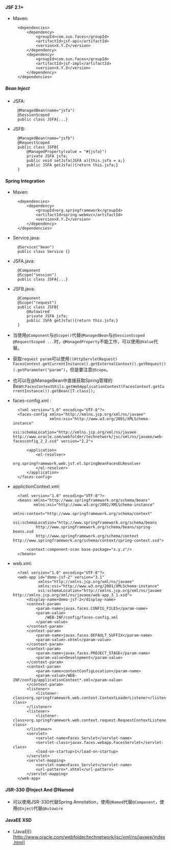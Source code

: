 #### JSF 2.1+
+ Maven:

		<dependencies>
		    <dependency>
		        <groupId>com.sun.faces</groupId>
		        <artifactId>jsf-api</artifactId>	
		        <version>X.Y.Z</version>	        
		    </dependency>
		    <dependency>
		        <groupId>com.sun.faces</groupId>
		        <artifactId>jsf-impl</artifactId>		        
		        <version>X.Y.Z</version>
		    </dependency>
		</dependencies>
		
##### Bean Inject
+ JSFA:

		@ManagedBean(name="jsfa")
		@SessionScoped
		public class JSFA{...}

+ JSFB:		

		@ManagedBean(name="jsfb")
		@RequestScoped
		public class JSFB{
			@ManagedProperty(value = "#{jsfa}")
			private JSFA jsfa;
			public void setJsfa(JSFA a){this.jsfa = a;}
			public JSFA getJsfa(){return this.jsfa;}
		}		

#### Spring Integration
+ Maven:
		
		<dependencies>
			<dependency>
		        <groupId>org.springframework</groupId>
			    <artifactId>spring-webmvc</artifactId>
			    <version>X.Y.Z</version>
		    </dependency>
		</dependencies>

+ Service.java:		

		@Service("bean")
		public class Service {}

+ JSFA.java:
		
		@Component
		@Scope("session")
		public class JSFA{...}

+ JSFB.java:
		
		@Component
		@Scope("request")
		public class JSFB{
			@Autowired
			private JSFA jsfa;
			public JSFA getJsfa(){return this.jsfa;}
		}			

* 当使用`@Component`与`@Scope()`代替`@ManagedBean`与`@SessionScoped @RequestScoped ...`时，`@ManagedProperty`不能工作，可以使用`@Value`代替。

* 获取`request param`可以使用`((HttpServletRequest) FacesContext.getCurrentInstance().getExternalContext().getRequest()).getParameter("param")`，但是要注意`@Scope`。

* 也可以在@ManageBean中直接获取Spring管理的Bean:`FacesContextUtils.getWebApplicationContext(FacesContext.getCurrentInstance()).getBean([T.class]);`

+ faces-config.xml : 
	
		<?xml version="1.0" encoding="UTF-8"?>
		<faces-config xmlns="http://xmlns.jcp.org/xml/ns/javaee"
		              xmlns:xsi="http://www.w3.org/2001/XMLSchema-instance"
		              xsi:schemaLocation="http://xmlns.jcp.org/xml/ns/javaee http://www.oracle.com/webfolder/technetwork/jsc/xml/ns/javaee/web-facesconfig_2_2.xsd" version="2.2">

		    <application>
		        <el-resolver>
		            org.springframework.web.jsf.el.SpringBeanFacesELResolver
		        </el-resolver>
		    </application>		
		</faces-config>

+ applictionContext.xml:

		<?xml version="1.0" encoding="UTF-8"?>
		<beans xmlns="http://www.springframework.org/schema/beans"
		       xmlns:xsi="http://www.w3.org/2001/XMLSchema-instance"
		       xmlns:context="http://www.springframework.org/schema/context"
		       xsi:schemaLocation="http://www.springframework.org/schema/beans
		        http://www.springframework.org/schema/beans/spring-beans.xsd
		        http://www.springframework.org/schema/context http://www.springframework.org/schema/context/spring-context.xsd">
		
		    <context:component-scan base-package="x.y.z"/>
		</beans>

+ web.xml:

		<?xml version="1.0" encoding="UTF-8"?>
		<web-app id="demo-jsf-2" version="3.1"
		         xmlns="http://xmlns.jcp.org/xml/ns/javaee"
		         xmlns:xsi="http://www.w3.org/2001/XMLSchema-instance"
		         xsi:schemaLocation="http://xmlns.jcp.org/xml/ns/javaee http://xmlns.jcp.org/xml/ns/javaee/web-app_3_1.xsd">
		    <display-name>demo-jsf-2</display-name>		
		    <context-param>
		        <param-name>javax.faces.CONFIG_FILES</param-name>
		        <param-value>
		            /WEB-INF/config/faces-config.xml
		        </param-value>
		    </context-param>		
		    <context-param>
		        <param-name>javax.faces.DEFAULT_SUFFIX</param-name>
		        <param-value>.xhtml</param-value>
		    </context-param>	
		    <context-param>
		        <param-name>javax.faces.PROJECT_STAGE</param-name>
		        <param-value>Development</param-value>
		    </context-param>
		    <context-param>
		        <param-name>contextConfigLocation</param-name>
		        <param-value>/WEB-INF/config/applicationContext*.xml</param-value>
		    </context-param>
		    <listener>
		        <listener-class>org.springframework.web.context.ContextLoaderListener</listener-class>
		    </listener>		
		    <listener>
		        <listener-class>org.springframework.web.context.request.RequestContextListener</listener-class>
		    </listener>		
		    <servlet>
		        <servlet-name>Faces Servlet</servlet-name>
		        <servlet-class>javax.faces.webapp.FacesServlet</servlet-class>
		        <load-on-startup>1</load-on-startup>
		    </servlet>		
		    <servlet-mapping>
		        <servlet-name>Faces Servlet</servlet-name>
		        <url-pattern>*.xhtml</url-pattern>
		    </servlet-mapping>
		</web-app>			

#### JSR-330 @Inject And @Named 
+ 可以使用JSR-330代替Spring Annotation，使用`@Named`代替`@Compenent`，使用`@Inject`代替`@Autowire`


#### JavaEE XSD
+ (JavaEE)[http://www.oracle.com/webfolder/technetwork/jsc/xml/ns/javaee/index.html]
